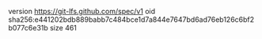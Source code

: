 version https://git-lfs.github.com/spec/v1
oid sha256:e441202bdb889babb7c484bce1d7a844e7647bd6ad76eb126c6bf2b077c6e31b
size 461
